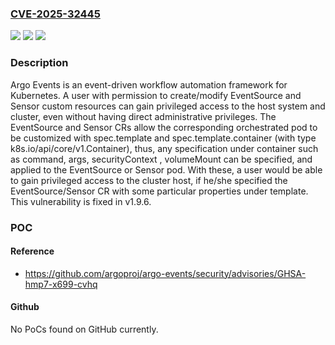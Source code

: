 ### [CVE-2025-32445](https://cve.mitre.org/cgi-bin/cvename.cgi?name=CVE-2025-32445)
![](https://img.shields.io/static/v1?label=Product&message=argo-events&color=blue)
![](https://img.shields.io/static/v1?label=Version&message=%3D%20%3C%201.9.6%20&color=brighgreen)
![](https://img.shields.io/static/v1?label=Vulnerability&message=CWE-250%3A%20Execution%20with%20Unnecessary%20Privileges&color=brighgreen)

### Description

Argo Events is an event-driven workflow automation framework for Kubernetes. A user with permission to create/modify EventSource and Sensor custom resources can gain privileged access to the host system and cluster, even without having direct administrative privileges. The EventSource and Sensor CRs allow the corresponding orchestrated pod to be customized with spec.template and spec.template.container (with type k8s.io/api/core/v1.Container), thus, any specification under container such as command, args, securityContext , volumeMount can be specified, and applied to the EventSource or Sensor pod. With these, a user would be able to gain privileged access to the cluster host, if he/she specified the EventSource/Sensor CR with some particular properties under template. This vulnerability is fixed in v1.9.6.

### POC

#### Reference
- https://github.com/argoproj/argo-events/security/advisories/GHSA-hmp7-x699-cvhq

#### Github
No PoCs found on GitHub currently.

